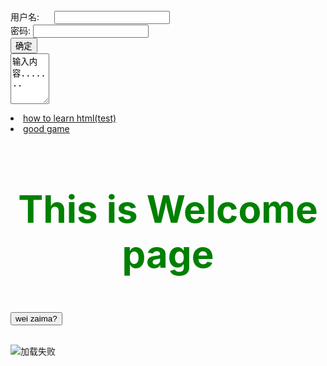 <html>
<head>

</head>
<script type="text/javascript">
      function contxt() //定义函数
      {
         alert("buzai cnm");
      }
   </script>
<body>
<form>
      <label>用户名:</label>
      <input type="text"/> <br />
      <label for="pass">密码:</label>
      <input type="password"  name="pass"/>  <br />  
      <input type="submit" value="确定"  name="submit" /> <br />
      <textarea cols="5" rows="5">输入内容.......</textarea>
</form>  
<style type="text/css">
h1{
    font-size:60px;
    color:green;	
    text-align:center;
}

</style>
<li><a href="https://hnsznj1998.github.io/demo/page1.html" title="test" >how to learn html(test)</a> </li>
 <li><a href="http://seer.61.com/" target="_blank" title="This is a good game" >good game</a> </li>
<h1>This is Welcome page</h1> <br />

<form>
      <input type="button"  value="wei zaima?" onclick="contxt()" /> <br /> 
   </form>
<img src = "https://hnsznj1998.github.io/pic1.jpg" alt = "加载失败" title = "good image" />
</body>
</html>
